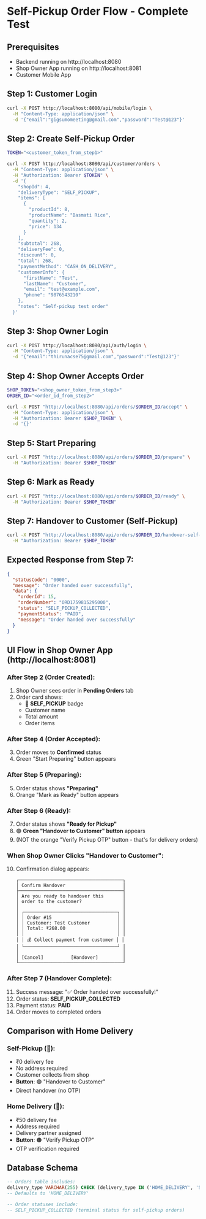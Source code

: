 # Self-Pickup Order Flow - Complete Test

## Prerequisites
- Backend running on http://localhost:8080
- Shop Owner App running on http://localhost:8081
- Customer Mobile App

## Step 1: Customer Login
```bash
curl -X POST http://localhost:8080/api/mobile/login \
  -H "Content-Type: application/json" \
  -d '{"email":"gigsumomeeting@gmail.com","password":"Test@123"}'
```

## Step 2: Create Self-Pickup Order
```bash
TOKEN="<customer_token_from_step1>"

curl -X POST http://localhost:8080/api/customer/orders \
  -H "Content-Type: application/json" \
  -H "Authorization: Bearer $TOKEN" \
  -d '{
    "shopId": 4,
    "deliveryType": "SELF_PICKUP",
    "items": [
      {
        "productId": 8,
        "productName": "Basmati Rice",
        "quantity": 2,
        "price": 134
      }
    ],
    "subtotal": 268,
    "deliveryFee": 0,
    "discount": 0,
    "total": 268,
    "paymentMethod": "CASH_ON_DELIVERY",
    "customerInfo": {
      "firstName": "Test",
      "lastName": "Customer",
      "email": "test@example.com",
      "phone": "9876543210"
    },
    "notes": "Self-pickup test order"
  }'
```

## Step 3: Shop Owner Login
```bash
curl -X POST http://localhost:8080/api/auth/login \
  -H "Content-Type: application/json" \
  -d '{"email":"thirunacse75@gmail.com","password":"Test@123"}'
```

## Step 4: Shop Owner Accepts Order
```bash
SHOP_TOKEN="<shop_owner_token_from_step3>"
ORDER_ID="<order_id_from_step2>"

curl -X POST "http://localhost:8080/api/orders/$ORDER_ID/accept" \
  -H "Content-Type: application/json" \
  -H "Authorization: Bearer $SHOP_TOKEN" \
  -d '{}'
```

## Step 5: Start Preparing
```bash
curl -X POST "http://localhost:8080/api/orders/$ORDER_ID/prepare" \
  -H "Authorization: Bearer $SHOP_TOKEN"
```

## Step 6: Mark as Ready
```bash
curl -X POST "http://localhost:8080/api/orders/$ORDER_ID/ready" \
  -H "Authorization: Bearer $SHOP_TOKEN"
```

## Step 7: Handover to Customer (Self-Pickup)
```bash
curl -X POST "http://localhost:8080/api/orders/$ORDER_ID/handover-self-pickup" \
  -H "Authorization: Bearer $SHOP_TOKEN"
```

## Expected Response from Step 7:
```json
{
  "statusCode": "0000",
  "message": "Order handed over successfully",
  "data": {
    "orderId": 15,
    "orderNumber": "ORD1759815295000",
    "status": "SELF_PICKUP_COLLECTED",
    "paymentStatus": "PAID",
    "message": "Order handed over successfully"
  }
}
```

## UI Flow in Shop Owner App (http://localhost:8081)

### After Step 2 (Order Created):
1. Shop Owner sees order in **Pending Orders** tab
2. Order card shows:
   - 🏪 **SELF_PICKUP** badge
   - Customer name
   - Total amount
   - Order items

### After Step 4 (Order Accepted):
3. Order moves to **Confirmed** status
4. Green "Start Preparing" button appears

### After Step 5 (Preparing):
5. Order status shows **"Preparing"**
6. Orange "Mark as Ready" button appears

### After Step 6 (Ready):
7. Order status shows **"Ready for Pickup"**
8. 🟢 **Green "Handover to Customer" button** appears
9. (NOT the orange "Verify Pickup OTP" button - that's for delivery orders)

### When Shop Owner Clicks "Handover to Customer":
10. Confirmation dialog appears:
    ```
    ┌──────────────────────────────────────┐
    │ Confirm Handover                     │
    ├──────────────────────────────────────┤
    │ Are you ready to handover this       │
    │ order to the customer?               │
    │                                      │
    │ ┌──────────────────────────────────┐ │
    │ │ Order #15                        │ │
    │ │ Customer: Test Customer          │ │
    │ │ Total: ₹268.00                   │ │
    │ │                                  │ │
    │ │ 💰 Collect payment from customer │ │
    │ └──────────────────────────────────┘ │
    │                                      │
    │ [Cancel]          [Handover]         │
    └──────────────────────────────────────┘
    ```

### After Step 7 (Handover Complete):
11. Success message: "✅ Order handed over successfully!"
12. Order status: **SELF_PICKUP_COLLECTED**
13. Payment status: **PAID**
14. Order moves to completed orders

## Comparison with Home Delivery

### Self-Pickup (🏪):
- ₹0 delivery fee
- No address required
- Customer collects from shop
- **Button**: 🟢 "Handover to Customer"
- Direct handover (no OTP)

### Home Delivery (🚚):
- ₹50 delivery fee
- Address required
- Delivery partner assigned
- **Button**: 🟠 "Verify Pickup OTP"
- OTP verification required

## Database Schema
```sql
-- Orders table includes:
delivery_type VARCHAR(255) CHECK (delivery_type IN ('HOME_DELIVERY', 'SELF_PICKUP'))
-- Defaults to 'HOME_DELIVERY'

-- Order statuses include:
-- SELF_PICKUP_COLLECTED (terminal status for self-pickup orders)
```
